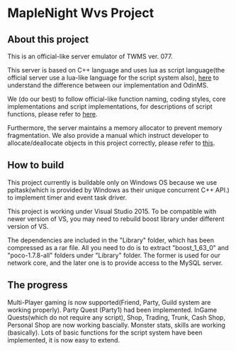 MapleNight Wvs Project
=
About this project
----
This is an official-like server emulator of TWMS ver. 077. 

This server is based on C++ language and uses lua as script language(the official server use a lua-like language for the script system also), [here](https://hackmd.io/-iQnMU8eSieu4s-QraftrA) to understand the difference between our implementation and OdinMS. 

We (do our best) to follow official-like function naming, coding styles, core implementations and script implementations, for descriptions of script functions, please refer to [here](https://hackmd.io/EkoGL7yFTnutUS8gNiXcKw).

Furthermore, the server maintains a memory allocator to prevent memory fragmentation. We also provide a manual which instruct developer to allocate/deallocate objects in this project correctly, please refer to [this](https://hackmd.io/mMCvnLFRTx2VrZTuot0OpQ).

How to build
----
This project currently is buildable only on Windows OS because we use ppltask(which is provided by Windows as their unique concurrent C++ API.) to implement timer and event task driver.

This project is working under Visual Studio 2015. To be compatible with newer version of VS, you may need to rebuild boost library under different version of VS.

The dependencies are included in the "Library" folder, which has been compressed as a rar file. All you need to do is to extract "boost_1_63_0" and "poco-1.7.8-all" folders under "Library" folder. The former is used for our network core, and the later one is to provide access to the MySQL server.

The progress
---
Multi-Player gaming is now supported(Friend, Party, Guild system are working properly).
Party Quest (Party1) had been implemented.
InGame Quests(which do not require any script), Shop, Trading, Trunk, Cash Shop, Personal Shop are now working bascially.
Monster stats, skills are working (basically).
Lots of basic functions for the script system have been implemented, it is now easy to extend.

